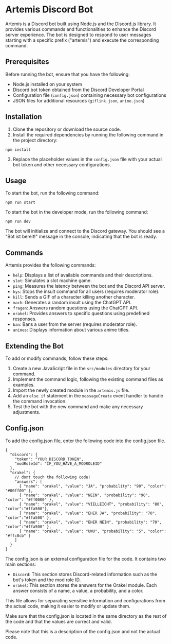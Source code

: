 # Artemis Discord Bot

Artemis is a Discord bot built using Node.js and the Discord.js library. It provides various commands and functionalities to enhance the Discord server experience. The bot is designed to respond to user messages starting with a specific prefix ("artemis") and execute the corresponding command.

## Prerequisites

Before running the bot, ensure that you have the following:

- Node.js installed on your system
- Discord bot token obtained from the Discord Developer Portal
- Configuration file (`config.json`) containing necessary bot configurations
- JSON files for additional resources (`giflink.json`, `anime.json`)

## Installation

1. Clone the repository or download the source code.
2. Install the required dependencies by running the following command in the project directory:

```
npm install
```

3. Replace the placeholder values in the `config.json` file with your actual bot token and other necessary configurations.

## Usage

To start the bot, run the following command:

```
npm run start
```
To start the bot in the developer mode, run the following command:

```
npm run dev
```


The bot will initialize and connect to the Discord gateway. You should see a "Bot ist bereit!" message in the console, indicating that the bot is ready.

## Commands

Artemis provides the following commands:

- `help`: Displays a list of available commands and their descriptions.
- `slot`: Simulates a slot machine game.
- `ping`: Measures the latency between the bot and the Discord API server.
- `kys`: Stops the insult command for all users (requires moderator role).
- `kill`: Sends a GIF of a character killing another character.
- `mach`: Generates a random insult using the ChatGPT API.
- `fragen`: Answers random questions using the ChatGPT API.
- `orakel`: Provides answers to specific questions using predefined responses.
- `ban`: Bans a user from the server (requires moderator role).
- `animes`: Displays information about various anime titles.

## Extending the Bot

To add or modify commands, follow these steps:

1. Create a new JavaScript file in the `src/modules` directory for your command.
2. Implement the command logic, following the existing command files as examples.
3. Import the newly created module in the `artemis.js` file.
4. Add an `else if` statement in the `messageCreate` event handler to handle the command invocation.
5. Test the bot with the new command and make any necessary adjustments.

## Config.json

To add the config.json file, enter the following code into the config.json file.

```
{
  "discord": {
    "token": "YOUR_DISCORD_TOKEN",
    "modRoleId": "IF_YOU_HAVE_A_MODROLEID"
  },
  "orakel": {
    // dont touch the following code!
    "answers": [
      { "name": "orakel", "value": "JA", "probability": "90", "color": "#00ff00" },
      { "name": "orakel", "value": "NEIN", "probability": "90", "color": "#ff0000" },
      { "name": "orakel", "value": "VIELLEICHT", "probability": "80", "color":"#ffa500"},
      { "name": "orakel", "value": "EHER JA", "probability": "70", "color":"#ffa500" },
      { "name": "orakel", "value": "EHER NEIN", "probability": "70", "color":"#ffa500" },
      { "name": "orakel", "value": "UWU", "probability": "5", "color": "#ffc0cb" }
    ]
  }
}
```

The config.json is an external configuration file for the code. It contains two main sections:

- `Discord`: This section stores Discord-related information such as the bot's token and the mod role ID.
- `orakel`: This section stores the answers for the Orakel module. Each answer consists of a name, a value, a probability, and a color.


This file allows for separating sensitive information and configurations from the actual code, making it easier to modify or update them.

Make sure that the config.json is located in the same directory as the rest of the code and that the values are correct and valid.

Please note that this is a description of the config.json and not the actual code.
